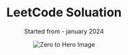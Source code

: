 <div align="center">
  <h1>LeetCode Soluation</h1>
  <p>Started from - january 2024 </p>
  <img src="https://github.com/BuddhadebKoner/LeetCode-Solutions/assets/113292029/6956f017-0a06-4673-bcb5-bc962a9d6588" alt="Zero to Hero Image">
</div>
